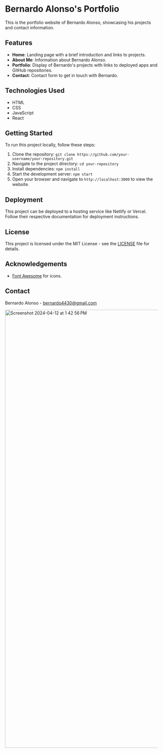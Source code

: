 # Bernardo Alonso's Portfolio

This is the portfolio website of Bernardo Alonso, showcasing his projects and contact information.

## Features

- **Home**: Landing page with a brief introduction and links to projects.
- **About Me**: Information about Bernardo Alonso.
- **Portfolio**: Display of Bernardo's projects with links to deployed apps and GitHub repositories.
- **Contact**: Contact form to get in touch with Bernardo.

## Technologies Used

- HTML
- CSS
- JavaScript
- React

## Getting Started

To run this project locally, follow these steps:

1. Clone the repository: `git clone https://github.com/your-username/your-repository.git`
2. Navigate to the project directory: `cd your-repository`
3. Install dependencies: `npm install`
4. Start the development server: `npm start`
5. Open your browser and navigate to `http://localhost:3000` to view the website.

## Deployment

This project can be deployed to a hosting service like Netlify or Vercel. Follow their respective documentation for deployment instructions.

## License

This project is licensed under the MIT License - see the [LICENSE](LICENSE) file for details.

## Acknowledgements

- [Font Awesome](https://fontawesome.com/) for icons.


## Contact

Bernardo Alonso - bernardo4430@gmail.com

<img width="1440" alt="Screenshot 2024-04-12 at 1 42 56 PM" src="https://github.com/oneuglyghost/react-portfolio/assets/111449648/73540ac5-3d60-44e0-90a1-820d2e4cf016">
